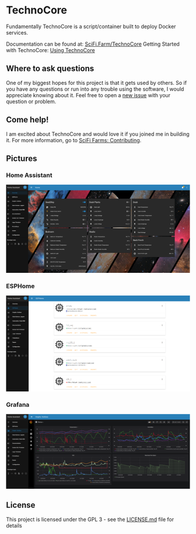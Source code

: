 # TechnoCore
Fundamentally TechnoCore is a script/container built to deploy Docker services. 

Documentation can be found at: [SciFi.Farm/TechnoCore](https://scifi.farm/technocore)
Getting Started with TechnoCore: [Using TechnoCore](https://scifi.farm/technocore/using-technocore)

## Where to ask questions
One of my biggest hopes for this project is that it gets used by others. So if you have any questions or run into any trouble using the software, I would appreciate knowing about it. Feel free to open a [new issue](https://github.com/SciFiFarms/TechnoCore/issues/new) with your question or problem.

## Come help!
I am excited about TechnoCore and would love it if you joined me in building it. For more information, go to [SciFi Farms: Contributing](https://scifi.farm/contributing).

## Pictures

### Home Assistant
![Home Assistant interface](images/home-assistant.png?raw=true)

### ESPHome
![ESPHome interface](images/esphome.png?raw=true)

### Grafana
![Grafana interface](images/grafana.png?raw=true)

## License
This project is licensed under the GPL 3 - see the [LICENSE.md](LICENSE.md) file for details
